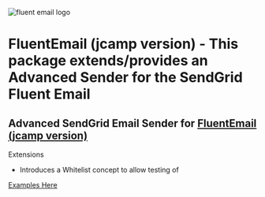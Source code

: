 ![fluent email logo](https://raw.githubusercontent.com/lukencode/FluentEmail/master/assets/fluentemail_logo_64x64.png "FluentEmail")

# FluentEmail (jcamp version) - This package extends/provides an Advanced Sender for the SendGrid Fluent Email 

## Advanced SendGrid Email Sender for [FluentEmail (jcamp version)](https://github.com/jcamp-code/FluentEmail)


Extensions

- Introduces a Whitelist concept to allow testing of 


[Examples Here](https://github.com/OuterlimitsTech/olt-fluent-email)